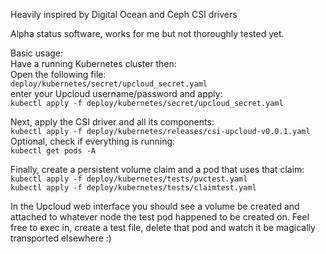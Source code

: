 Heavily inspired by Digital Ocean and Ceph CSI drivers

Alpha status software, works for me but not thoroughly tested yet.

Basic usage:  
Have a running Kubernetes cluster then:  
Open the following file:  
`deploy/kubernetes/secret/upcloud_secret.yaml`  
enter your Upcloud username/password and apply:  
`kubectl apply -f deploy/kubernetes/secret/upcloud_secret.yaml`  

Next, apply the CSI driver and all its components:  
`kubectl apply -f deploy/kubernetes/releases/csi-upcloud-v0.0.1.yaml`  
Optional, check if everything is running:  
`kubectl get pods -A`

Finally, create a persistent volume claim and a pod that uses that claim:
`kubectl apply -f deploy/kubernetes/tests/pvctest.yaml`  
`kubectl apply -f deploy/kubernetes/tests/claimtest.yaml`  

In the Upcloud web interface you should see a volume be created and attached to whatever node the test pod happened to be created on. Feel free to exec in, create a test file, delete that pod and watch it be magically transported elsewhere :)

